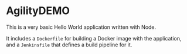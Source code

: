 # AgilityDEMO 
This is a very basic Hello World application written with Node.


It includes a `Dockerfile` for building a Docker image with the application, and a `Jenkinsfile` that defines a build pipeline for it.

